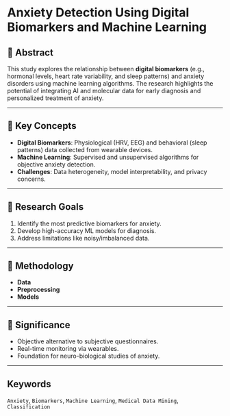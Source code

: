 # Anxiety Detection Using Digital Biomarkers and Machine Learning

## 📌 Abstract  
This study explores the relationship between **digital biomarkers** (e.g., hormonal levels, heart rate variability, and sleep patterns) and anxiety disorders using machine learning algorithms. The research highlights the potential of integrating AI and molecular data for early diagnosis and personalized treatment of anxiety.

---

## 🎯 Key Concepts  
- **Digital Biomarkers**: Physiological (HRV, EEG) and behavioral (sleep patterns) data collected from wearable devices.  
- **Machine Learning**: Supervised and unsupervised algorithms for objective anxiety detection.  
- **Challenges**: Data heterogeneity, model interpretability, and privacy concerns.  

---

## 🚀 Research Goals  
1. Identify the most predictive biomarkers for anxiety.  
2. Develop high-accuracy ML models for diagnosis.  
3. Address limitations like noisy/imbalanced data.  

---

## 🔬 Methodology  
- **Data**  
- **Preprocessing**
- **Models**

---

## 🌟 Significance  
- Objective alternative to subjective questionnaires.  
- Real-time monitoring via wearables.  
- Foundation for neuro-biological studies of anxiety.  

---

## Keywords  
`Anxiety`, `Biomarkers`, `Machine Learning`, `Medical Data Mining`, `Classification`  